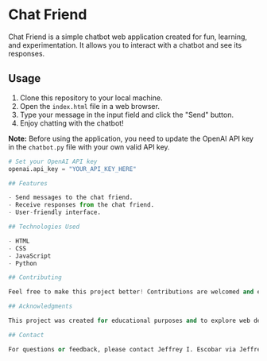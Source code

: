 # Chat Friend

Chat Friend is a simple chatbot web application created for fun, learning, and experimentation. It allows you to interact with a chatbot and see its responses.

## Usage

1. Clone this repository to your local machine.
2. Open the `index.html` file in a web browser.
3. Type your message in the input field and click the "Send" button.
4. Enjoy chatting with the chatbot!

**Note:** Before using the application, you need to update the OpenAI API key in the `chatbot.py` file with your own valid API key.

```python
# Set your OpenAI API key
openai.api_key = "YOUR_API_KEY_HERE"

## Features

- Send messages to the chat friend.
- Receive responses from the chat friend.
- User-friendly interface.

## Technologies Used

- HTML
- CSS
- JavaScript
- Python

## Contributing

Feel free to make this project better! Contributions are welcomed and encouraged. If you have any improvements, bug fixes, or new features to propose, please create a pull request. Your contributions can help enhance the project and make it even more enjoyable for everyone.

## Acknowledgments

This project was created for educational purposes and to explore web development concepts.

## Contact

For questions or feedback, please contact Jeffrey I. Escobar via Jeffreyianescobar@gmail.com

